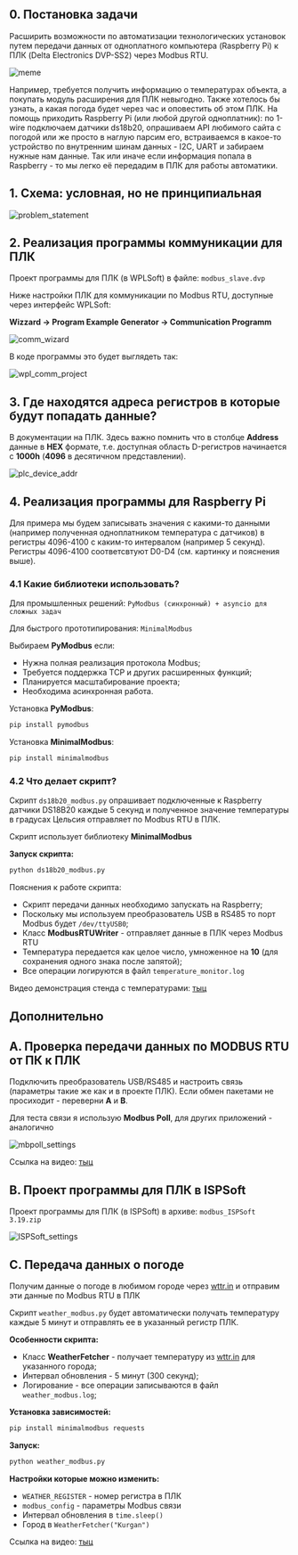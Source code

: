 ## 0. Постановка задачи

Расширить возможности по автоматизации технологических установок путем передачи данных от одноплатного компьютера (Raspberry Pi) к ПЛК (Delta Electronics DVP-SS2) через Modbus RTU.

![meme](meme.jpg)

Например, требуется получить информацию о температурах объекта, а покупать модуль расширения для ПЛК невыгодно. Также хотелось бы узнать, а какая погода будет через час и оповестить об этом ПЛК. На помощь приходить Raspberry Pi (или любой другой одноплатник): по 1-wire подключаем датчики ds18b20, опрашиваем API любимого сайта с погодой или же просто в наглую парсим его, встраиваемся в какое-то устройство по внутренним шинам данных - I2C, UART и забираем нужные нам данные. Так или иначе если информация попала в Raspberry - то мы легко её передадим в ПЛК для работы автоматики.

## 1. Схема: условная, но не принципиальная

![problem_statement](modbus_dvp_scheme.jpg)

## 2. Реализация программы коммуникации для ПЛК

Проект программы для ПЛК (в WPLSoft) в файле: `modbus_slave.dvp`

Ниже настройки ПЛК для коммуникации по Modbus RTU, доступные через интерфейс WPLSoft:

**Wizzard -> Program Example Generator -> Communication Programm**

![comm_wizard](comm_wizard.png)

В коде программы это будет выглядеть так:

![wpl_comm_project](wpl_comm_project.png)

## 3. Где находятся адреса регистров в которые будут попадать данные?

В документации на ПЛК. Здесь важно помнить что в столбце **Address** данные в **HEX** формате, т.е. доступная область D-регистров начинается с **1000h** (**4096** в десятичном представлении).

![plc_device_addr](plc_device_addr.png)

## 4. Реализация программы для Raspberry Pi

Для примера мы будем записывать значения с какими-то данными (например полученная одноплатником температура с датчиков) в регистры 4096-4100 с каким-то интервалом (например 5 секунд). Регистры 4096-4100 соответсвтуют D0-D4 (см. картинку и пояснения выше).

### 4.1 Какие библиотеки использовать? 

Для промышленных решений: `PyModbus (синхронный) + asyncio для сложных задач`

Для быстрого прототипирования: `MinimalModbus`

Выбираем **PyModbus** если:
 - Нужна полная реализация протокола Modbus;
 - Требуется поддержка TCP и других расширенных функций;
 - Планируется масштабирование проекта;
 - Необходима асинхронная работа.

Установка **PyModbus**:
```bash
pip install pymodbus
```

Установка **MinimalModbus**:
```bash
pip install minimalmodbus
```

### 4.2 Что делает скрипт?

Скрипт `ds18b20_modbus.py` опрашивает подключенные к Raspberry датчики DS18B20 каждые 5 секунд и полученное значение температуры в градусах Цельсия отправляет по Modbus RTU в ПЛК.

Скрипт использует библиотеку **MinimalModbus**

**Запуск скрипта:**

```bash
python ds18b20_modbus.py
```

Пояснения к работе скрипта:
 - Скрипт передачи данных необходимо запускать на Raspberry;
 - Поскольку мы используем преобразователь USB в RS485 то порт Modbus будет `/dev/ttyUSB0`;
 - Класс **ModbusRTUWriter** - отправляет данные в ПЛК через Modbus RTU
 - Температура передается как целое число, умноженное на **10** (для сохранения одного знака после запятой);
 - Все операции логируются в файл `temperature_monitor.log`

Видео демонстрация стенда с температурами: [тыц](https://youtu.be/GeNrTvVHYZ8)

## Дополнительно
## A. Проверка передачи данных по MODBUS RTU от ПК к ПЛК

Подключить преобразователь USB/RS485 и настроить связь (параметры такие же как и в проекте ПЛК). Если обмен пакетами не просиходит - переверни **A** и **B**.

Для теста связи я использую **Modbus Poll**, для других приложений - аналогично

![mbpoll_settings](mbpoll_settings.png)

Ссылка на видео: [тыц](https://youtu.be/NhkNWfFOJ8U)

## B. Проект программы для ПЛК в ISPSoft

Проект программы для ПЛК (в ISPSoft) в архиве: `modbus_ISPSoft 3.19.zip`

![ISPSoft_settings](ISPSoft_settings.png)

## C. Передача данных о погоде

Получим данные о погоде в любимом городе через [wttr.in](https://github.com/chubin/wttr.in) и отправим эти данные по Modbus RTU в ПЛК

Скрипт `weather_modbus.py` будет автоматически получать температуру каждые 5 минут и отправлять ее в указанный регистр ПЛК.

**Особенности скрипта:**

 - Класс **WeatherFetcher** - получает температуру из [wttr.in](https://github.com/chubin/wttr.in) для указанного города;
 - Интервал обновления - 5 минут (300 секунд);
 - Логирование - все операции записываются в файл `weather_modbus.log`;

**Установка зависимостей:**

```bash
pip install minimalmodbus requests
```

**Запуск:**

```bash
python weather_modbus.py
```

**Настройки которые можно изменить:**
 - `WEATHER_REGISTER` - номер регистра в ПЛК
 - `modbus_config` - параметры Modbus связи
 - Интервал обновления в `time.sleep()`
 - Город в `WeatherFetcher("Kurgan")`

Ссылка на видео: [тыц](https://youtu.be/LxNXF-lB08k)
